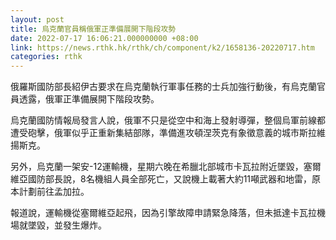```yaml
---
layout: post
title: 烏克蘭官員稱俄軍正準備展開下階段攻勢
date: 2022-07-17 16:06:21.000000000 +08:00
link: https://news.rthk.hk/rthk/ch/component/k2/1658136-20220717.htm
categories: rthk
---
```


俄羅斯國防部長紹伊古要求在烏克蘭執行軍事任務的士兵加強行動後，有烏克蘭官員透露，俄軍正準備展開下階段攻勢。

烏克蘭國防情報局發言人說，俄軍不只是從空中和海上發射導彈，整個烏軍前線都遭受砲擊，俄軍似乎正重新集結部隊，準備進攻頓涅茨克有象徵意義的城市斯拉維揚斯克。

另外，烏克蘭一架安-12運輸機，星期六晚在希臘北部城市卡瓦拉附近墜毀，塞爾維亞國防部長說，8名機組人員全部死亡，又說機上載著大約11噸武器和地雷，原本計劃前往孟加拉。

報道說，運輸機從塞爾維亞起飛，因為引擎故障申請緊急降落，但未抵達卡瓦拉機場就墜毀，並發生爆炸。
